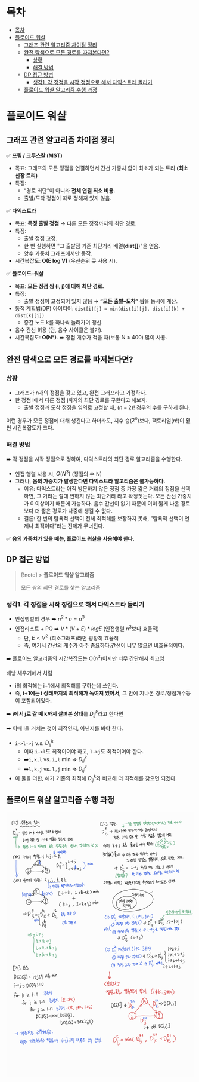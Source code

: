 # 목차

- [목차](#목차)
- [플로이드 워샬](#플로이드-워샬)
  - [그래프 관련 알고리즘 차이점 정리](#그래프-관련-알고리즘-차이점-정리)
  - [완전 탐색으로 모든 경로를 따져본다면?](#완전-탐색으로-모든-경로를-따져본다면)
    - [상황](#상황)
    - [해결 방법](#해결-방법)
  - [DP 접근 방법](#dp-접근-방법)
    - [생각1. 각 정점을 시작 정점으로 해서 다익스트라 돌리기](#생각1-각-정점을-시작-정점으로-해서-다익스트라-돌리기)
  - [플로이드 워샬 알고리즘 수행 과정](#플로이드-워샬-알고리즘-수행-과정)

# 플로이드 워샬

## 그래프 관련 알고리즘 차이점 정리

✅ **프림 / 크루스칼 (MST)**

- 목표: 그래프의 모든 정점을 연결하면서 간선 가중치 합이 최소가 되는 트리 **(최소 신장 트리)**
- 특징:
  - “경로 최단”이 아니라 **전체 연결 최소 비용.**
  - 출발/도착 정점이 따로 정해져 있지 않음.

✅ **다익스트라**

- 목표: **특정 출발 정점** → 다른 모든 정점까지의 최단 경로.
- 특징:
  - 출발 정점 고정.
  - 한 번 실행하면 "그 출발점 기준 최단거리 배열(**dist[]**)"을 얻음.
  - 양수 가중치 그래프에서만 동작.
- 시간복잡도: **O(E log V)** (우선순위 큐 사용 시).

✅ **플로이드–워샬**

- 목표: **모든 정점 쌍 (i, j)에 대해 최단 경로.**
- 특징:
  - 출발 정점이 고정되어 있지 않음 → **“모든 출발–도착” 쌍**을 동시에 계산.
- 동적 계획법(DP) 아이디어: `dist[i][j] = min(dist[i][j], dist[i][k] + dist[k][j])`
  - 중간 노드 k를 하나씩 늘려가며 갱신.
- 음수 간선 허용 (단, 음수 사이클은 불가).
- 시간복잡도: **O(N³)**. ➡️ 정점 개수가 적을 때(보통 N ≤ 400) 많이 사용.

## 완전 탐색으로 모든 경로를 따져본다면?

### 상황

- 그래프가 n개의 정점을 갖고 있고, 완전 그래프라고 가정하자.
- 한 정점 i에서 다른 정점 j까지의 최단 경로를 구한다고 해보자.
  - 출발 정점과 도착 정점을 임의로 고정할 때, $(n-2)!$ 경우의 수를 구하게 된다.

이런 경우가 모든 정점에 대해 생긴다고 하더라도,
지수 승($2^n$)보다, 팩토리얼($n!$)이 훨씬 시간복잡도가 크다.

### 해결 방법

➡️ 각 정점을 시작 정점으로 정하여, 다익스트라의 최단 경로 알고리즘을 수행한다.

- 인접 행렬 사용 시, $O(N^3)$ (정점의 수 N)
- 그러나, **음의 가중치가 발생한다면 다익스트라 알고리즘은 불가능하다.**
  - 이유: 다익스트라는 아직 방문하지 않은 정점 중 가장 짧은 거리의 정점을 선택하면, 그 거리는 절대 변하지 않는 최단거리 라고 확정짓는다. 모든 간선 가중치가 0 이상이기 때문에 가능하다. 음수 간선이 없기 때문에 이미 짧게 나온 경로보다 더 짧은 경로가 나중에 생길 수 없다.
  - 결론: 한 번의 탐욕적 선택이 전체 최적해를 보장하지 못해, "탐욕적 선택이 언제나 최적이다"라는 전제가 무너진다.

✅ **음의 가중치가 있을 때는, 플로이드 워샬을 사용해야 한다.**

## DP 접근 방법

> [!note] > **플로이드 워샬 알고리즘**
>
> 모든 쌍의 최단 경로를 찾는 알고리즘

### 생각1. 각 정점을 시작 정점으로 해서 다익스트라 돌리기

- 인접행렬의 경우 ➡️ $n^2 * n = n^3$
- 인접리스트 + PQ ➡️ $V * (V+E)*logE$ (인접행렬 $n^3$보다 효율적)
  - 단, $E < V^2$ (희소그래프)라면 굉장히 효율적
  - 즉, 여기서 간선의 개수가 아주 중요하다.간선이 너무 많으면 비효율적이다.

➡️ 플로이드 알고리즘의 시간복잡도는 O($n^3$)이지만 너무 간단해서 최고임

배낭 채우기에서 처럼

- i의 최적해는 i+1에서 최적해를 구하는데 쓰인다.
- 즉, **i+1에는 i 상태까지의 최적해가 녹여져 있어서**, 그 안에 지나온 경로/정점개수등이 포함되어있다.

➡️ **i에서 j로 갈 때 k까지 살펴본 상태**를 $D_{ij}^k$라고 한다면

➡️ 이때 l을 거치는 것이 최적인지, 아닌지를 봐야 한다.

- `i->l->j` v.s. $D_{ij}^k$
  - 이때 `i->l`도 최적이어야 하고, `l->j`도 최적이어야 한다.
  - ➡️`i,k,l` vs. `i,l` min => $D_{il}^k$
  - ➡️`l,k,j` vs. `l,j` min => $D_{lj}^k$
- 이 둘을 더한, 해가 기존의 최적해 $D_{ij}^k$와 비교해 더 최적해를 찾으면 되겠다.

## 플로이드 워샬 알고리즘 수행 과정

![alt text](img/image-28.png)

